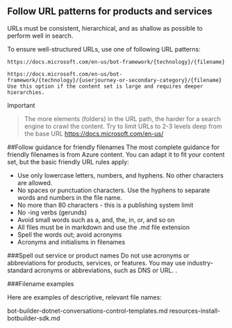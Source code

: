 ## Follow URL patterns for products and services

URLs must be consistent, hierarchical, and as shallow as possible to perform well in search.

To ensure well-structured URLs, use one of following URL patterns:


    https://docs.microsoft.com/en-us/bot-framework/{technology}/{filename}

    https://docs.microsoft.com/en-us/bot-framework/{technology}/{userjourney-or-secondary-category}/{filename}
    Use this option if the content set is large and requires deeper hierarchies.

>[!IMPORTANT]

> The more elements (folders) in the URL path, the harder for a search engine to crawl the content. Try to limit URLs to 2-3 levels deep from the base URL https://docs.microsoft.com/en-us/

##Follow guidance for friendly filenames
The most complete guidance for friendly filenames is from Azure content. You can adapt it to fit your content set, but the basic friendly URL rules apply:

- Use only lowercase letters, numbers, and hyphens. No other characters are allowed.
- No spaces or punctuation characters. Use the hyphens to separate words and numbers in the file name.
- No more than 80 characters - this is a publishing system limit
- No -ing verbs (gerunds)
- Avoid small words such as a, and, the, in, or, and so on
- All files must be in markdown and use the .md file extension
- Spell the words out; avoid acronyms
- Acronyms and initialisms in filenames

###Spell out service or product names
Do not use acronyms or abbreviations for products, services, or features.
You may use industry-standard acronyms or abbreviations, such as DNS or URL. .

###Filename examples

Here are examples of descriptive, relevant file names:

bot-builder-dotnet-conversations-control-templates.md
resources-install-botbuilder-sdk.md
